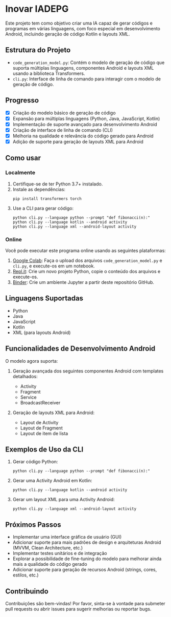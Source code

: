 # Inovar IADEPG

Este projeto tem como objetivo criar uma IA capaz de gerar códigos e programas em várias linguagens, com foco especial em desenvolvimento Android, incluindo geração de código Kotlin e layouts XML.

## Estrutura do Projeto

- `code_generation_model.py`: Contém o modelo de geração de código que suporta múltiplas linguagens, componentes Android e layouts XML usando a biblioteca Transformers.
- `cli.py`: Interface de linha de comando para interagir com o modelo de geração de código.

## Progresso

- [x] Criação do modelo básico de geração de código
- [x] Expansão para múltiplas linguagens (Python, Java, JavaScript, Kotlin)
- [x] Implementação de suporte avançado para desenvolvimento Android
- [x] Criação de interface de linha de comando (CLI)
- [x] Melhoria na qualidade e relevância do código gerado para Android
- [x] Adição de suporte para geração de layouts XML para Android

## Como usar

### Localmente

1. Certifique-se de ter Python 3.7+ instalado.
2. Instale as dependências:
   ```
   pip install transformers torch
   ```
3. Use a CLI para gerar código:
   ```
   python cli.py --language python --prompt "def fibonacci(n):"
   python cli.py --language kotlin --android activity
   python cli.py --language xml --android-layout activity
   ```

### Online

Você pode executar este programa online usando as seguintes plataformas:

1. [Google Colab](https://colab.research.google.com/): Faça o upload dos arquivos `code_generation_model.py` e `cli.py`, e execute-os em um notebook.
2. [Repl.it](https://replit.com/): Crie um novo projeto Python, copie o conteúdo dos arquivos e execute-os.
3. [Binder](https://mybinder.org/): Crie um ambiente Jupyter a partir deste repositório GitHub.

## Linguagens Suportadas

- Python
- Java
- JavaScript
- Kotlin
- XML (para layouts Android)

## Funcionalidades de Desenvolvimento Android

O modelo agora suporta:

1. Geração avançada dos seguintes componentes Android com templates detalhados:
   - Activity
   - Fragment
   - Service
   - BroadcastReceiver

2. Geração de layouts XML para Android:
   - Layout de Activity
   - Layout de Fragment
   - Layout de item de lista

## Exemplos de Uso da CLI

1. Gerar código Python:
   ```
   python cli.py --language python --prompt "def fibonacci(n):"
   ```

2. Gerar uma Activity Android em Kotlin:
   ```
   python cli.py --language kotlin --android activity
   ```

3. Gerar um layout XML para uma Activity Android:
   ```
   python cli.py --language xml --android-layout activity
   ```

## Próximos Passos

- Implementar uma interface gráfica de usuário (GUI)
- Adicionar suporte para mais padrões de design e arquiteturas Android (MVVM, Clean Architecture, etc.)
- Implementar testes unitários e de integração
- Explorar a possibilidade de fine-tuning do modelo para melhorar ainda mais a qualidade do código gerado
- Adicionar suporte para geração de recursos Android (strings, cores, estilos, etc.)

## Contribuindo

Contribuições são bem-vindas! Por favor, sinta-se à vontade para submeter pull requests ou abrir issues para sugerir melhorias ou reportar bugs.

